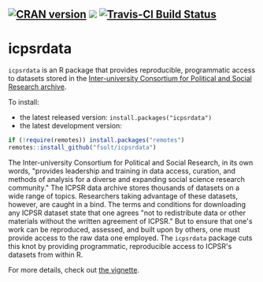 [![CRAN version](http://www.r-pkg.org/badges/version/icpsrdata)](https://cran.r-project.org/package=icpsrdata) ![](http://cranlogs.r-pkg.org/badges/grand-total/icpsrdata) [![Travis-CI Build Status](https://travis-ci.org/fsolt/icpsrdata.svg?branch=master)](https://travis-ci.org/fsolt/icpsrdata)
------------------------------------------------------------------------
icpsrdata
=========

`icpsrdata` is an R package that provides reproducible, programmatic access to datasets stored in the [Inter-university Consortium for Political and Social Research archive](http://www.icpsr.umich.edu).

To install:

* the latest released version: `install.packages("icpsrdata")`
* the latest development version:

```R
if (!require(remotes)) install.packages("remotes")
remotes::install_github("fsolt/icpsrdata")
```

The Inter-university Consortium for Political and Social Research, in its own words, "provides leadership and training in data access, curation, and methods of analysis for a diverse and expanding social science research community."
The ICPSR data archive stores thousands of datasets on a wide range of topics. Researchers taking advantage of these datasets, however, are caught in a bind.
The terms and conditions for downloading any ICPSR dataset state that one agrees "not to redistribute data or other materials without the written agreement of ICPSR."
But to ensure that one's work can be reproduced, assessed, and built upon by others, one must provide access to the raw data one employed.
The `icpsrdata` package cuts this knot by providing programmatic, reproducible access to ICPSR's datasets from within R.

For more details, check out [the vignette](https://cran.r-project.org/package=icpsrdata/vignettes/icpsrdata-vignette.html).
